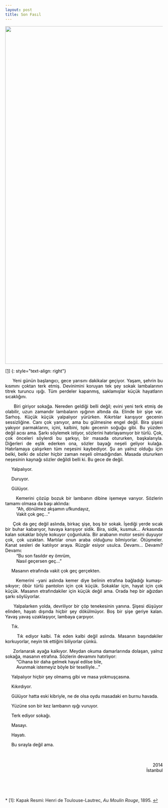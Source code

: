 ```yaml
---
layout: post
title: Son Fasıl
---
```


<p align="center">
<img src="{{ site.baseurl }}/images/oyku/oyku_8_son_fasil.jpg" width="1080" class="center"/>
</p>    

<a name="f2">[[1]](#myfootnote1)</a>
{: style="text-align: right"}


<style>
  p {
    color: black;
  }
  .paragraph1 {
    font-size:  24px;
    text-align: center;
  }
  .paragraph2 {
    font-size:   20px;
    text-align:  center;
  }
  .paragraph3 {
    font-size:   20px;
    text-align:  right;
    font-weight: bold
  }
  .paragraph4 {
    font-size:   20px;
    text-align:  left;
    font-weight: bold
  }
</style>
  

 
<p align="justify">
&nbsp;&nbsp;&nbsp;&nbsp;
Yeni günün başlangıcı, gece yarısını dakikalar geçiyor. Yaşam, şehrin bu kısmını çoktan terk etmiş. Devinimini koruyan tek şey sokak lambalarının titrek turuncu ışığı. Tüm perdeler kapanmış, saklamışlar küçük hayatların sıcaklığını.
</p> 

<p align="justify">
&nbsp;&nbsp;&nbsp;&nbsp;
Biri giriyor sokağa. Nereden geldiği belli değil; evini yeni terk etmiş de olabilir, uzun zamandır lambaların ışığının altında da. Elinde bir şişe var. Sarhoş. Küçük küçük yalpalıyor yürürken. Kıkırtılar karışıyor gecenin sessizliğine. Canı çok yanıyor, ama bu gülmesine engel değil. Bira şişesi yakıyor parmaklarını, içini, kalbini, tıpkı gecenin soğuğu gibi. Bu yüzden değil acısı ama. Şarkı söylemek istiyor, sözlerini hatırlayamıyor bir türlü. Çok, çok önceleri söylerdi bu şarkıyı, bir masada otururken, başkalarıyla. Diğerleri de eşlik ederken ona, sözler bayağı neşeli geliyor kulağa. Hatırlamaya çalışırken tüm neşesini kaybediyor. Şu an yalnız olduğu için belki, belki de sözler hiçbir zaman neşeli olmadığından. Masada otururken neşesinin kaynağı sözler değildi belli ki. Bu gece de değil.
</p> 

<p align="justify">
&nbsp;&nbsp;&nbsp;&nbsp;
Yalpalıyor.
</p> 

<p align="justify">
&nbsp;&nbsp;&nbsp;&nbsp;
Duruyor.
</p> 

<p align="justify">
&nbsp;&nbsp;&nbsp;&nbsp;
Gülüyor.
</p> 

<p align="justify">
&nbsp;&nbsp;&nbsp;&nbsp;
Kemerini çözüp bozuk bir lambanın dibine işemeye varıyor. Sözlerin tamamı olmasa da başı aklında:
<br>&nbsp;&nbsp;&nbsp;&nbsp;&nbsp;&nbsp;&nbsp;&nbsp;        “Ah, dönülmez akşamın ufkundayız,
<br>&nbsp;&nbsp;&nbsp;&nbsp;&nbsp;&nbsp;&nbsp;&nbsp;    	Vakit çok geç...”
</p> 

<p align="justify">
&nbsp;&nbsp;&nbsp;&nbsp;
Çok da geç değil aslında, birkaç şişe, boş bir sokak. İşediği yerde sıcak bir buhar kabarıyor, havaya karışıyor sidik. Bira, sidik, kusmuk... Arkasında kalan sokaklar böyle kokuyor çoğunlukla. Bir arabanın motor sesini duyuyor çok, çok uzaktan. Martılar onun araba olduğunu bilmiyorlar. Ötüşmeler.  Kanat sesleri de katılıyor araya. Rüzgâr esiyor usulca. Devamı... Devamı? Devamı:
<br>&nbsp;&nbsp;&nbsp;&nbsp;&nbsp;&nbsp;&nbsp;&nbsp;        “Bu son fasıldır ey ömrüm,
<br>&nbsp;&nbsp;&nbsp;&nbsp;&nbsp;&nbsp;&nbsp;&nbsp;    	Nasıl geçersen geç...”
</p> 

<p align="justify">
&nbsp;&nbsp;&nbsp;&nbsp;
Masanın etrafında vakit çok geç gerçekten.
</p> 

<p align="justify">
&nbsp;&nbsp;&nbsp;&nbsp;
Kemerini -yani aslında kemer diye belinin etrafına bağladığı kumaşı- sıkıyor; öbür türlü pantolon için çok küçük. Sokaklar için, hayat için çok küçük. Masanın etrafındakiler için küçük değil ama. Orada hep bir ağızdan şarkı söylüyorlar.
</p> 

<p align="justify">
&nbsp;&nbsp;&nbsp;&nbsp;
Yalpalarken yolda, devriliyor bir çöp tenekesinin yanına. Şişesi düşüyor elinden, hayatı dışında hiçbir şey dökülmüyor. Boş bir şişe geriye kalan. Yavaş yavaş uzaklaşıyor, lambaya çarpıyor.
</p> 

<p align="justify">
&nbsp;&nbsp;&nbsp;&nbsp;
Tık.
</p> 

<p align="justify">
&nbsp;&nbsp;&nbsp;&nbsp;
Tık ediyor kalbi. Tık eden kalbi değil aslında. Masanın başındakiler korkuyorlar, neyin tık ettiğini biliyorlar çünkü.
</p> 

<p align="justify">
&nbsp;&nbsp;&nbsp;&nbsp;
Zorlanarak ayağa kalkıyor. Meydan okuma damarlarında dolaşan, yalnız sokağa, masanın etrafına. Sözlerin devamını hatırlıyor:
<br>&nbsp;&nbsp;&nbsp;&nbsp;&nbsp;&nbsp;&nbsp;&nbsp;       “Cihana bir daha gelmek hayal edilse bile,
<br>&nbsp;&nbsp;&nbsp;&nbsp;&nbsp;&nbsp;&nbsp;&nbsp;    	Avunmak istemeyiz böyle bir teselliyle...”
</p> 

<p align="justify">
&nbsp;&nbsp;&nbsp;&nbsp;
Yalpalıyor hiçbir şey olmamış gibi ve masa yokmuşçasına.
</p> 

<p align="justify">
&nbsp;&nbsp;&nbsp;&nbsp;
Kıkırdıyor.
</p> 

<p align="justify">
&nbsp;&nbsp;&nbsp;&nbsp;
Gülüyor hatta eski kibriyle, ne de olsa oydu masadaki en burnu havada.
</p> 

<p align="justify">
&nbsp;&nbsp;&nbsp;&nbsp;
Yüzüne son bir kez lambanın ışığı vuruyor.
</p> 

<p align="justify">
&nbsp;&nbsp;&nbsp;&nbsp;
Terk ediyor sokağı.
</p> 

<p align="justify">
&nbsp;&nbsp;&nbsp;&nbsp;
Masayı.
</p> 

<p align="justify">
&nbsp;&nbsp;&nbsp;&nbsp;
Hayatı.
</p> 

<p align="justify">
&nbsp;&nbsp;&nbsp;&nbsp;
Bu sırayla değil ama.
</p> 


<p align="right"><br><br>
2014 <br>
İstanbul
</p>


<p align="justify"> <br><br><br></p> 
* <a name="myfootnote1">[1]</a>: Kapak Resmi: Henri de Toulouse-Lautrec, <i>Au Moulin Rouge</i>, 1895.  <a href="#f2">↩</a>

